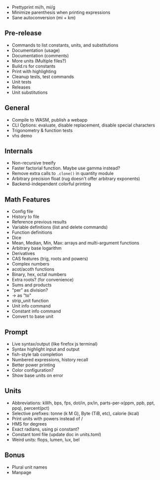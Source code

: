  - Prettyprint mi/h, mi/g
 - Minimize parenthesis when printing expressions
 - Sane autoconversion (mi + km)

## Pre-release
 - Commands to list constants, units, and substitutions
 - Documentation (usage)
 - Documentation (comments)
 - More units (Multiple files?)
 - Build.rs for constants
 - Print with highlighting
 - Cleanup tests, test commands
 - Unit tests
 - Releases
 - Unit substitutions

## General
 - Compile to WASM, publish a webapp
 - CLI Options: evaluate, disable replacement, disable special characters
 - Trigonometry & function tests
 - vhs demo



## Internals
 - Non-recursive treeify
 - Faster factorial function. Maybe use gamma instead?
 - Remove extra calls to `.clone()` in quantity module
 - Arbitrary precision float (rug doesn't offer arbitrary exponents)
 - Backend-independent colorful printing

## Math Features
 - Config file
 - History to file
 - Reference previous results
 - Variable definitions (list and delete commands)
 - Function definitions
 - Dice
 - Mean, Median, Min, Max: arrays and multi-argument functions
 - Arbitrary base logarithm
 - Derivatives
 - CAS features (trig, roots and powers)
 - Complex numbers
 - acot/acoth functions
 - Binary, hex, octal numbers
 - Extra roots? (for convenience)
 - Sums and products
 - "per" as division?
 - -> as "to"
 - strip_unit function
 - Unit info command
 - Constant info command
 - Convert to base unit

## Prompt
 - Live syntax/output (like firefox js terminal)
 - Syntax highlight input and output
 - fish-style tab completion
 - Numbered expressions, history recall
 - Better power printing
 - Color configuration?
 - Show base units on error

## Units
 - Abbreviations: kWh, bps, fps, dot/in, px/in, parts-per-x(ppm, ppb, ppt, ppq), percent(pct)
 - Selective prefixes: tonne (k M G), Byte (TiB, etc), calorie (kcal)
 - Print units with powers instead of /
 - HMS for degrees
 - Exact radians, using pi constant?
 - Constant toml file (update doc in units.toml)
 - Weird units: flops, lumen, lux, bel

## Bonus
 - Plural unit names
 - Manpage